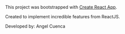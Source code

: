This project was bootstrapped with [Create React App](https://github.com/facebookincubator/create-react-app).

Created to implement incredible features from ReactJS.

Developed by: Angel Cuenca